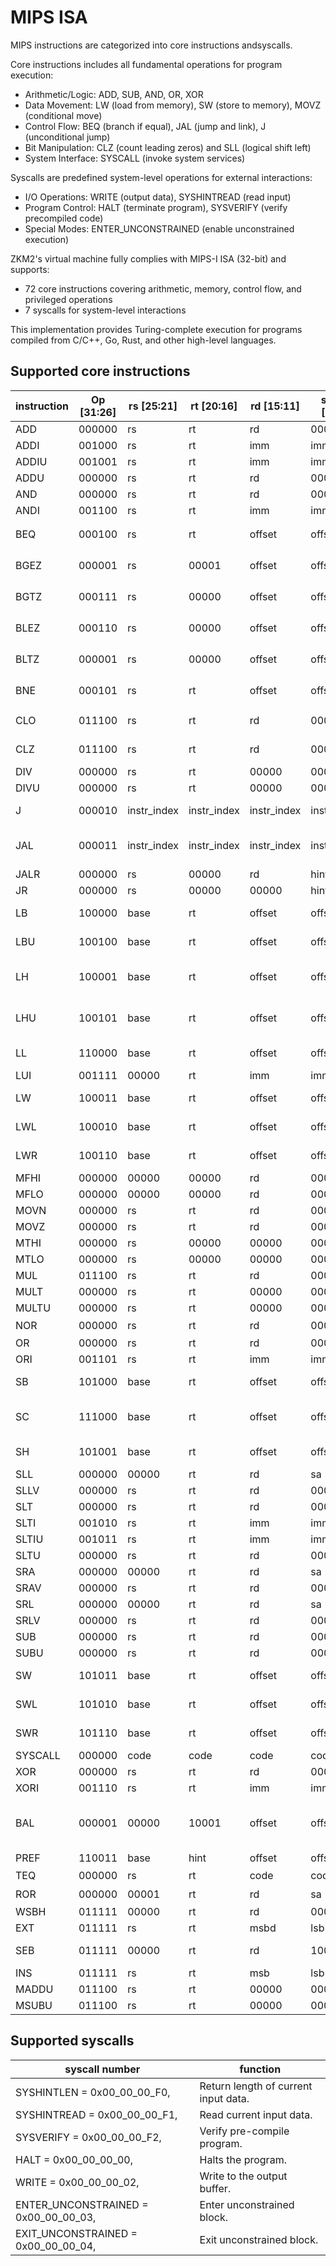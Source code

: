 # MIPS ISA

MIPS instructions are categorized into ​core instructions and ​syscalls. 

​Core instructions includes all fundamental operations for program execution:
- ​Arithmetic/Logic: ADD, SUB, AND, OR, XOR
- Data Movement: LW (load from memory), SW (store to memory), MOVZ (conditional move)
- ​Control Flow: BEQ (branch if equal), JAL (jump and link), J (unconditional jump)
- Bit Manipulation: CLZ (count leading zeros) and SLL (logical shift left)
- System Interface: SYSCALL (invoke system services)

​Syscalls are predefined system-level operations for external interactions:
- ​I/O Operations: WRITE (output data), SYSHINTREAD (read input)
- ​Program Control: HALT (terminate program), SYSVERIFY (verify precompiled code)
- Special Modes: ENTER_UNCONSTRAINED (enable unconstrained execution)

ZKM2's virtual machine fully complies with ​MIPS-I ISA (32-bit) and supports:

- ​72 core instructions covering arithmetic, memory, control flow, and privileged operations
- ​7 syscalls for system-level interactions

This implementation provides ​Turing-complete execution for programs compiled from C/C++, Go, Rust, and other high-level languages.

## Supported core instructions
| instruction | Op [31:26] | rs [25:21]  | rt [20:16]  | rd [15:11]  | shamt [10:6] | func [5:0]  | function                                                     |
| ----------- | ---------- | ----------- | ----------- | ----------- | ------------ | ----------- | ------------------------------------------------------------ |
| ADD         | 000000     | rs          | rt          | rd          | 00000        | 100000      | rd = rs+rt                                                   |
| ADDI        | 001000     | rs          | rt          | imm         | imm          | imm         | rt = rs + sext(imm)                                          |
| ADDIU       | 001001     | rs          | rt          | imm         | imm          | imm         | rt = rs + sext(imm)                                          |
| ADDU        | 000000     | rs          | rt          | rd          | 00000        | 100001      | rd = rs+rt                                                   |
| AND         | 000000     | rs          | rt          | rd          | 00000        | 100100      | rd = rs&rt                                                   |
| ANDI        | 001100     | rs          | rt          | imm         | imm          | imm         | rt = rs & zext(imm)                                          |
| BEQ         | 000100     | rs          | rt          | offset      | offset       | offset      | PC = PC + sext(offset << 2)， if rs == rt                    |
| BGEZ        | 000001     | rs          | 00001       | offset      | offset       | offset      | PC = PC + sext(offset << 2)， if rs >= 0                     |
| BGTZ        | 000111     | rs          | 00000       | offset      | offset       | offset      | PC = PC + sext(offset << 2)， if rs > 0                      |
| BLEZ        | 000110     | rs          | 00000       | offset      | offset       | offset      | PC = PC + sext(offset << 2)， if rs <= 0                     |
| BLTZ        | 000001     | rs          | 00000       | offset      | offset       | offset      | PC = PC + sext(offset << 2)， if rs < 0                      |
| BNE         | 000101     | rs          | rt          | offset      | offset       | offset      | PC = PC + sext(offset << 2)， if rs != rt                    |
| CLO         | 011100     | rs          | rt          | rd          | 00000        | 100001      | rd = count_leading_ones(rs)                                  |
| CLZ         | 011100     | rs          | rt          | rd          | 00000        | 100000      | rd = count_leading_zeros(rs)                                 |
| DIV         | 000000     | rs          | rt          | 00000       | 00000        | 011010      | (hi, lo) = rs / rt                                           |
| DIVU        | 000000     | rs          | rt          | 00000       | 00000        | 011011      | (hi, lo) = rs / rt                                           |
| J           | 000010     | instr_index | instr_index | instr_index | instr_index  | instr_index | PC = PC[GPRLEN-1..28] \|\| instr_index \|\| 0 0              |
| JAL         | 000011     | instr_index | instr_index | instr_index | instr_index  | instr_index | r31 = PC +8, PC = PC[GPRLEN-1..28] \|\| instr_index \|\| 0 0 |
| JALR        | 000000     | rs          | 00000       | rd          | hint         | 001001      | rd = PC +8, PC = rs                                          |
| JR          | 000000     | rs          | 00000       | 00000       | hint         | 001000      | pc = rs                                                      |
| LB          | 100000     | base        | rt          | offset      | offset       | offset      | rt = sext(mem_byte(base + offset))                           |
| LBU         | 100100     | base        | rt          | offset      | offset       | offset      | rt = zext(mem_byte(base + offset))                           |
| LH          | 100001     | base        | rt          | offset      | offset       | offset      | rt = sext(mem_halfword(base + offset))                       |
| LHU         | 100101     | base        | rt          | offset      | offset       | offset      | rt = zext(mem_halfword(base + offset))                       |
| LL          | 110000     | base        | rt          | offset      | offset       | offset      | rt = mem_word(base + offset)                                 |
| LUI         | 001111     | 00000       | rt          | imm         | imm          | imm         | rt = imm << 16                                               |
| LW          | 100011     | base        | rt          | offset      | offset       | offset      | rt = mem_word(base + offset)                                 |
| LWL         | 100010     | base        | rt          | offset      | offset       | offset      | rt = rt merge mem(base+offset)                               |
| LWR         | 100110     | base        | rt          | offset      | offset       | offset      | rt = rt merge mem(base+offset)                               |
| MFHI        | 000000     | 00000       | 00000       | rd          | 00000        | 010000      | rd = hi                                                      |
| MFLO        | 000000     | 00000       | 00000       | rd          | 00000        | 010010      | rd = lo                                                      |
| MOVN        | 000000     | rs          | rt          | rd          | 00000        | 001011      | rd = rs, if rt != 0                                          |
| MOVZ        | 000000     | rs          | rt          | rd          | 00000        | 001010      | rd = rs, if rt == 0                                          |
| MTHI        | 000000     | rs          | 00000       | 00000       | 00000        | 010001      | hi = rs                                                      |
| MTLO        | 000000     | rs          | 00000       | 00000       | 00000        | 010011      | lo = rs                                                      |
| MUL         | 011100     | rs          | rt          | rd          | 00000        | 000010      | rd = rs * rt                                                 |
| MULT        | 000000     | rs          | rt          | 00000       | 00000        | 011000      | (hi, lo) = rs * rt                                           |
| MULTU       | 000000     | rs          | rt          | 00000       | 00000        | 011001      | (hi, lo) = rs * rt                                           |
| NOR         | 000000     | rs          | rt          | rd          | 00000        | 100111      | rd = ！rs \|\|  rt                                           |
| OR          | 000000     | rs          | rt          | rd          | 00000        | 100101      | rd = rs \| rt                                                |
| ORI         | 001101     | rs          | rt          | imm         | imm          | imm         | rd = rs \| zext(imm)                                         |
| SB          | 101000     | base        | rt          | offset      | offset       | offset      | mem_byte(base + offset) = rt                                 |
| SC          | 111000     | base        | rt          | offset      | offset       | offset      | mem_word(base + offset) = rt, rt = 1, if atomic update, else  rt = 0 |
| SH          | 101001     | base        | rt          | offset      | offset       | offset      | mem_halfword(base + offset) = rt                             |
| SLL         | 000000     | 00000       | rt          | rd          | sa           | 000000      | rd = rt << sa                                                |
| SLLV        | 000000     | rs          | rt          | rd          | 00000        | 000100      | rd = rt << rs[4:0]                                           |
| SLT         | 000000     | rs          | rt          | rd          | 00000        | 101010      | rd = rs < rt                                                 |
| SLTI        | 001010     | rs          | rt          | imm         | imm          | imm         | rt = rs < sext(imm)                                          |
| SLTIU       | 001011     | rs          | rt          | imm         | imm          | imm         | rt = rs < sext(imm)                                          |
| SLTU        | 000000     | rs          | rt          | rd          | 00000        | 101011      | rd = rs < rt                                                 |
| SRA         | 000000     | 00000       | rt          | rd          | sa           | 000011      | rd = rt >> sa                                                |
| SRAV        | 000000     | rs          | rt          | rd          | 00000        | 000111      | rd = rt >> rs[4:0]                                           |
| SRL         | 000000     | 00000       | rt          | rd          | sa           | 000010      | rd = rt >> sa                                                |
| SRLV        | 000000     | rs          | rt          | rd          | 00000        | 000110      | rd = rt >> rs[4:0]                                           |
| SUB         | 000000     | rs          | rt          | rd          | 00000        | 100010      | rd = rs - rt                                                 |
| SUBU        | 000000     | rs          | rt          | rd          | 00000        | 100011      | rd = rs - rt                                                 |
| SW          | 101011     | base        | rt          | offset      | offset       | offset      | mem_word(base + offset) = rt                                 |
| SWL         | 101010     | base        | rt          | offset      | offset       | offset      | mem_word(base + offset) = rt                                 |
| SWR         | 101110     | base        | rt          | offset      | offset       | offset      | mem_word(base + offset) = rt                                 |
| SYSCALL     | 000000     | code        | code        | code        | code         | 001100      | syscall                                                      |
| XOR         | 000000     | rs          | rt          | rd          | 00000        | 100110      | rd = rs ^ rt                                                 |
| XORI        | 001110     | rs          | rt          | imm         | imm          | imm         | rd = rs ^ zext(imm)                                          |
| BAL         | 000001     | 00000       | 10001       | offset      | offset       | offset      | target_offset = sign_extend(offset \|\| 0 2 ) GPR[31] = PC + 8 PC = PC + target_offset |
| PREF        | 110011     | base        | hint        | offset      | offset       | offset      | prefetch(nop)                                                |
| TEQ         | 000000     | rs          | rt          | code        | code         | 110100      | trap，if rs == rt                                            |
| ROR         |	000000	   | 00001	     | rt	       | rd	         | sa	        | 000010	  | rd = rotate_right(rt, sa）                                  |
| WSBH 		  | 011111	   | 00000	     | rt	       | rd     	 | 00010	    | 100000      | rd = swaphalf(rt)                                           |	
| EXT         |	011111     | rs	         | rt	       | msbd	     | lsb	        | 000000	  | rt =  rs[msbd+lsb..lsb]                                      |
| SEB		  | 011111     | 00000       | rt          | rd	         | 10000        | 100000	  | rd = signExtend(rt[15..0])                                  |
| INS         |	011111     | rs          | rt	       | msb	     | lsb	        | 000100	  | rt = rt[32:msb+1] || rs[msb+1-lsb : 0] || rt[lsb-1:0]         |
| MADDU		  | 011100	   | rs	         | rt          | 00000	     | 00000	    | 000001      | (hi, lo) = rs * rt + (hi,lo)                                |
| MSUBU		  | 011100	   | rs	         | rt	       | 00000	     | 00000	    | 000101	  | (hi, lo) = (hi,lo) - rs * rt                                | 

## Supported syscalls

| syscall number                           | function                                           |
| ---------------------------------------- | -------------------------------------------------- |
|  SYSHINTLEN = 0x00_00_00_F0,             |  Return length of current input data.              |
|  SYSHINTREAD = 0x00_00_00_F1,            |  Read current input data.                          |
|  SYSVERIFY = 0x00_00_00_F2,              |  Verify pre-compile program.                       |
|  HALT = 0x00_00_00_00,                   |  Halts the program.                                |
|  WRITE = 0x00_00_00_02,                  |  Write to the output buffer.                       |
|  ENTER_UNCONSTRAINED = 0x00_00_00_03,    |  Enter unconstrained block.                        |
|  EXIT_UNCONSTRAINED = 0x00_00_00_04,     |  Exit unconstrained block.                         |